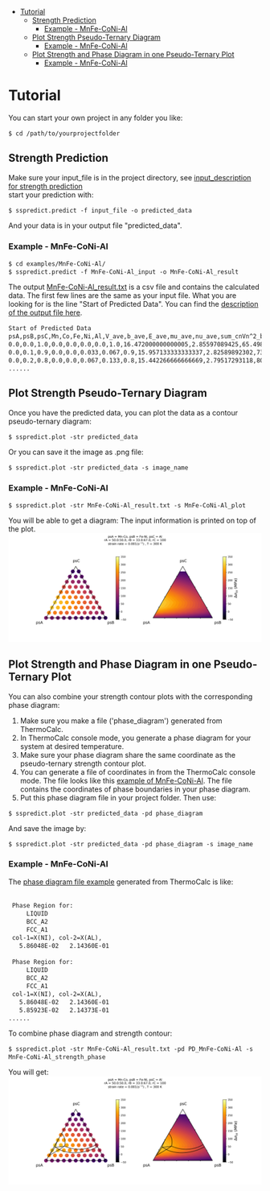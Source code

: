 
   * [Tutorial](#tutorial)
      * [Strength Prediction](#strength-prediction)
         * [Example - MnFe-CoNi-Al](#example---mnfe-coni-al)
      * [Plot Strength Pseudo-Ternary Diagram](#plot-strength-pseudo-ternary-diagram)
         * [Example - MnFe-CoNi-Al](#example---mnfe-coni-al-1)
      * [Plot Strength and Phase Diagram in one Pseudo-Ternary Plot](#plot-strength-and-phase-diagram-in-one-pseudo-ternary-plot)
         * [Example - MnFe-CoNi-Al](#example---mnfe-coni-al-2)


# Tutorial
You can start your own project in any folder you like:
```  
$ cd /path/to/yourprojectfolder
```
## Strength Prediction  
Make sure your input_file is in the project directory, see [input_description for strength prediction](/examples/input_guide.md)  
start your prediction with:  
```  
$ sspredict.predict -f input_file -o predicted_data
```
And your data is in your output file "predicted_data".  
### Example - MnFe-CoNi-Al
``` 
$ cd examples/MnFe-CoNi-Al/ 
$ sspredict.predict -f MnFe-CoNi-Al_input -o MnFe-CoNi-Al_result
```
The output [MnFe-CoNi-Al_result.txt](/examples/MnFe-CoNi-Al/MnFe-CoNi-Al_result.txt) is a csv file and contains the calculated data. The first few lines are the same as your input file. What you are looking for is the line "Start of Predicted Data". You can find the [description of the output file here](/examples/output_description.pdf).  
```
Start of Predicted Data
psA,psB,psC,Mn,Co,Fe,Ni,Al,V_ave,b_ave,E_ave,mu_ave,nu_ave,sum_cnVn^2_b6,Ty0_tensile,Delta_Eb,Delta_sigma_ss
0.0,0.0,1.0,0.0,0.0,0.0,0.0,1.0,16.472000000000005,2.85597089425,65.498,23.922,0.36899088705,0.0,0.0,0.0,nan
0.0,0.1,0.9,0.0,0.0,0.033,0.067,0.9,15.957133333333337,2.82589892302,73.1007,26.8945633333,0.359023738255,0.00474252260216,227.113095006,0.815851251353,26.797377448
0.0,0.2,0.8,0.0,0.0,0.067,0.133,0.8,15.442266666666669,2.79517293118,80.7034,29.8671266667,0.351040575491,0.00901643003883,377.753876401,1.07303776777,57.7413207451
......
```  

## Plot Strength Pseudo-Ternary Diagram
Once you have the predicted data, you can plot the data as a contour pseudo-ternary diagram:  
```  
$ sspredict.plot -str predicted_data 
```
Or you can save it the image as .png file:  
```  
$ sspredict.plot -str predicted_data -s image_name
```

### Example - MnFe-CoNi-Al
```  
$ sspredict.plot -str MnFe-CoNi-Al_result.txt -s MnFe-CoNi-Al_plot 
```
You will be able to get a diagram: 
The input information is printed on top of the plot. 
![](examples/MnFe-CoNi-Al/MnFe-CoNi-Al_plot.png)

## Plot Strength and Phase Diagram in one Pseudo-Ternary Plot
You can also combine your strength contour plots with the corresponding phase diagram:
1. Make sure you make a file ('phase_diagram') generated from ThermoCalc.  
2. In ThermoCalc console mode, you generate a phase diagram for your system at desired temperature.  
3. Make sure your phase diagram share the same coordinate as the pseudo-ternary strength contour plot.  
4. You can generate a file of coordinates in from the ThermoCalc console mode. The file looks like this [example of MnFe-CoNi-Al](/examples/MnFe-CoNi-Al/PD_MnFe-CoNi-Al). The file contains the coordinates of phase boundaries in your phase diagram.  
5. Put this phase diagram file in your project folder. 
Then use: 
```  
$ sspredict.plot -str predicted_data -pd phase_diagram 
```
And save the image by:
```  
$ sspredict.plot -str predicted_data -pd phase_diagram -s image_name
```

### Example - MnFe-CoNi-Al
The [phase diagram file example](/examples/MnFe-CoNi-Al/PD_MnFe-CoNi-Al) generated from ThermoCalc is like: 

```

 Phase Region for:
     LIQUID                        
     BCC_A2                        
     FCC_A1                        
 col-1=X(NI), col-2=X(AL),
   5.86048E-02   2.14360E-01

 Phase Region for:
     LIQUID                        
     BCC_A2                        
     FCC_A1                        
 col-1=X(NI), col-2=X(AL),
   5.86048E-02   2.14360E-01
   5.85923E-02   2.14373E-01
......
```

To combine phase diagram and strength contour:

```
$ sspredict.plot -str MnFe-CoNi-Al_result.txt -pd PD_MnFe-CoNi-Al -s MnFe-CoNi-Al_strength_phase
```
You will get: 
![](examples/MnFe-CoNi-Al/MnFe-CoNi-Al_strength_phase.png)
